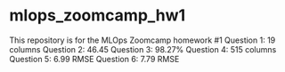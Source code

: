 # mlops_zoomcamp_hw1
This repository is for the MLOps Zoomcamp homework #1
Question 1: 19 columns
Question 2: 46.45
Question 3: 98.27%
Question 4: 515 columns
Question 5: 6.99 RMSE
Question 6: 7.79 RMSE
